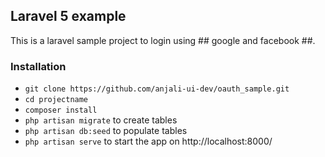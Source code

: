 ## Laravel 5 example ##

This is a laravel sample project to login using  ## google and facebook ##. 

### Installation ###

* `git clone https://github.com/anjali-ui-dev/oauth_sample.git`
* `cd projectname`
* `composer install`
* `php artisan migrate` to create tables
* `php artisan db:seed` to populate tables
* `php artisan serve` to start the app on http://localhost:8000/
